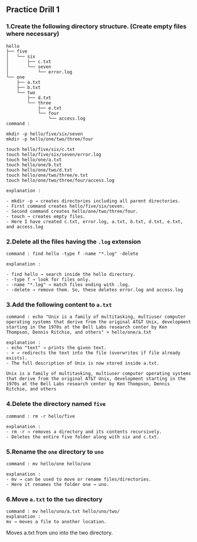 ## Practice Drill 1

### 1.Create the following directory structure. (Create empty files where necessary)
```
hello
├── five
│   └── six
│       ├── c.txt
│       └── seven
│           └── error.log
└── one
    ├── a.txt
    ├── b.txt
    └── two
        ├── d.txt
        └── three
            ├── e.txt
            └── four
                └── access.log
command :

mkdir -p hello/five/six/seven
mkdir -p hello/one/two/three/four

touch hello/five/six/c.txt
touch hello/five/six/seven/error.log
touch hello/one/a.txt
touch hello/one/b.txt
touch hello/one/two/d.txt
touch hello/one/two/three/e.txt
touch hello/one/two/three/four/access.log

explanation : 

- mkdir -p → creates directories including all parent directories.
- First command creates hello/five/six/seven.
- Second command creates hello/one/two/three/four.
- touch → creates empty files.
- Here I have created c.txt, error.log, a.txt, b.txt, d.txt, e.txt, and access.log

```

### 2.Delete all the files having the `.log` extension
```
command : find hello -type f -name "*.log" -delete

explanation : 

- find hello → search inside the hello directory.
- -type f → look for files only.
- -name "*.log" → match files ending with .log.
- -delete → remove them. So, these deletes error.log and access.log

```
### 3.Add the following content to `a.txt`
```
command : echo "Unix is a family of multitasking, multiuser computer operating systems that derive from the original AT&T Unix, development starting in the 1970s at the Bell Labs research center by Ken Thompson, Dennis Ritchie, and others" > hello/one/a.txt

explanation :
- echo "text" → prints the given text.
- > → redirects the text into the file (overwrites if file already exists).
- The full description of Unix is now stored inside a.txt.

Unix is a family of multitasking, multiuser computer operating systems that derive from the original AT&T Unix, development starting in the 1970s at the Bell Labs research center by Ken Thompson, Dennis Ritchie, and others

```
### 4.Delete the directory named `five`
```
command : rm -r hello/five

explanation :
- rm -r → removes a directory and its contents recursively.
- Deletes the entire five folder along with six and c.txt.

```
### 5.Rename the `one` directory to `uno`
```
command : mv hello/one hello/uno

explanation :
- mv → can be used to move or rename files/directories.
- Here it renames the folder one → uno.

```
### 6.Move `a.txt` to the `two` directory
```
command : mv hello/uno/a.txt hello/uno/two/
explanation :
mv → moves a file to another location.

```

Moves a.txt from uno into the two directory.
